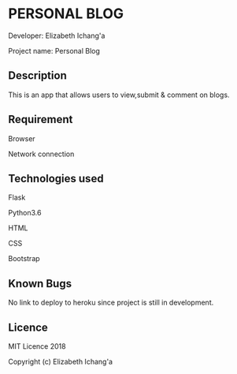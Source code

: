 # PERSONAL BLOG

Developer: Elizabeth Ichang'a

Project name: Personal Blog

## Description
This is an app that allows users to view,submit & comment on blogs.

## Requirement
Browser

Network connection

## Technologies used
Flask

Python3.6

HTML

CSS

Bootstrap

## Known Bugs
No link to deploy to heroku since project is still in development.


## Licence
MIT Licence 2018

Copyright (c) Elizabeth Ichang'a

